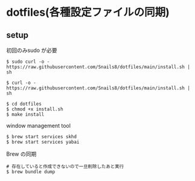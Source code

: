 # dotfiles(各種設定ファイルの同期)
## setup
初回のみsudo が必要
```shell
$ sudo curl -o - https://raw.githubusercontent.com/Snails8/dotfiles/main/install.sh | sh
```

```shell
$ curl -o - https://raw.githubusercontent.com/Snails8/dotfiles/main/install.sh | sh
```
```
$ cd dotfiles
$ chmod +x install.sh
$ make install
```

window management tool
```shell
$ brew start services skhd
$ brew start services yabai
```

Brew の同期
```shell
# 存在していると作成できないので一旦削除したあと実行
$ brew bundle dump
```
